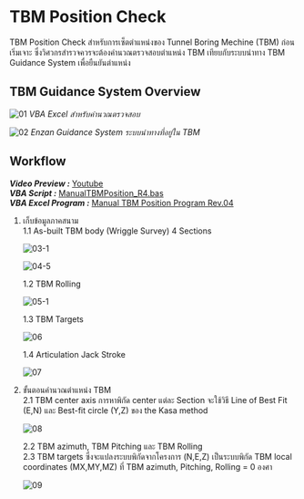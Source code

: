 # TBM Position Check
TBM Position Check สำหรับการเซ็ตตำแหน่งของ Tunnel Boring Mechine (TBM) ก่อนเริ่มเจาะ ซึ่งวิศวกรสำรวจควรจะต้องคำนวณตรวจสอบตำแหน่ง TBM เทียบกับระบบนำทาง TBM Guidance System เพื่อยืนยันตำแหน่ง

## TBM Guidance System Overview
![01](https://github.com/user-attachments/assets/e8b481ff-a198-4cf6-8e9c-733e28d2e188)
 _VBA Excel สำหรับคำนวณตรวจสอบ_

![02](https://github.com/user-attachments/assets/e15e82c6-da8b-4f3d-ae4d-53a20c6bbeec)
_Enzan Guidance System ระบบนำทางที่อยู่ใน TBM_

## Workflow
_**Video Preview :**_ [Youtube](https://www.youtube.com/watch?v=RnKc08XiZW0)\
_**VBA Script :**_ [ManualTBMPosition_R4.bas]()\
_**VBA Excel Program :**_ [Manual TBM Position Program Rev.04]()

 1. เก็บข้อมูลภาคสนาม\
    1.1 As-built TBM body (Wriggle Survey) 4 Sections
    
    ![03-1](https://github.com/user-attachments/assets/ddcb8166-d43a-414b-a5bb-d92669ca7656)

    ![04-5](https://github.com/user-attachments/assets/c31f3707-a0a7-4b5b-ad91-a85a9a143e3e)

    1.2 TBM Rolling 
    
    ![05-1](https://github.com/user-attachments/assets/e9232bd7-3497-4182-884b-4c478e9ea88e)

    1.3 TBM Targets

    ![06](https://github.com/user-attachments/assets/32a103f3-1d18-4469-89a9-0a7286867e27)

    1.4 Articulation Jack Stroke

    ![07](https://github.com/user-attachments/assets/8933d338-0974-4a3a-87a9-be0318fb0b39)

 2. ขั้นตอนคำนวณตำแหน่ง TBM\
    2.1 TBM center axis การหาพิกัด center แต่ละ Section จะใช้วิธี Line of Best Fit (E,N) และ Best-fit circle (Y,Z) ของ the Kasa method

    ![08](https://github.com/user-attachments/assets/b026abd3-b2c4-4ed1-a38e-64b27e7072bd)

    2.2 TBM azimuth, TBM Pitching และ TBM Rolling\
    2.3 TBM targets ซึ่งจะแปลงระบบพิกัดจากโครงการ (N,E,Z) เป็นระบบพิกัด TBM local coordinates (MX,MY,MZ) ที่ TBM azimuth, Pitching, Rolling = 0 องศา

    ![09](https://github.com/user-attachments/assets/394b3acb-014f-4ceb-ab06-39af2f1c0fe2)



    
